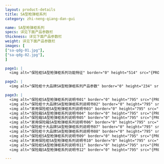 ```yaml
---
layout: product-details
title: SA型枪弹柜系列
category: zhi-neng-qiang-dan-gui

name: SA型枪弹柜系列
specs: 详见下面产品参数栏
thickness: 详见下面产品参数栏
weight: 详见下面产品参数栏
images: [
["sa-qdg-01.jpg"],
["sa-qdg-02.jpg"],
]

page1: |
  <img alt="保险柜SA型枪弹柜系列功能特征" border="0" height="514" src="{PRODUCT_IMAGES}products/sa-qdg-gn.jpg" width="538" />

page2: |
  <img alt="保险柜十大品牌SA型枪弹柜系列产品参数" border="0" height="234" src="{PRODUCT_IMAGES}products/sa-qdg-cpcs.jpg" width="538" />

page3: |
  <img alt="保险柜SA型枪弹柜系列说明书01" border="0" height="795" src="{PRODUCT_IMAGES}products/fg-sm01.jpg" width="538" /><br />
  <img alt="保险柜十大品牌SA型枪弹柜系列说明书02" border="0" height="795" src="{PRODUCT_IMAGES}products/fg-sm02.jpg" width="538" /><br />
  <img alt="家用保险柜SA型枪弹柜系列说明书03" border="0" height="795" src="{PRODUCT_IMAGES}products/fg-sm03.jpg" width="538" /><br />
  <img alt="保险箱SA型枪弹柜系列说明书04" border="0" height="795" src="{PRODUCT_IMAGES}products/fg-sm04.jpg" width="538" /><br />
  <img alt="保险箱SA型枪弹柜系列说明书05" border="0" height="795" src="{PRODUCT_IMAGES}products/fg-sm05.jpg" width="538" /><br />
  <img alt="家用保险箱SA型枪弹柜系列说明书06" border="0" height="795" src="{PRODUCT_IMAGES}products/fg-sm06.jpg" width="538" /><br />
  <img alt="保险柜十大品牌SA型枪弹柜系列说明书07" border="0" height="795" src="{PRODUCT_IMAGES}products/fg-sm07.jpg" width="538" /><br />
  <img alt="保险柜十大品牌SA型枪弹柜系列说明书08" border="0" height="795" src="{PRODUCT_IMAGES}products/fg-sm08.jpg" width="538" /><br />
  <img alt="保险柜SA型枪弹柜系列说明书09" border="0" height="795" src="{PRODUCT_IMAGES}products/fg-sm09.jpg" width="538" /><br />
  <img alt="家用保险柜SA型枪弹柜系列说明书10" border="0" height="795" src="{PRODUCT_IMAGES}products/fg-sm10.jpg" width="538" /><br />
  <img alt="保险柜SA型枪弹柜系列说明书11" border="0" height="795" src="{PRODUCT_IMAGES}products/fg-sm11.jpg" width="538" /><br />
  <img alt="保险箱SA型枪弹柜系列说明书12" border="0" height="795" src="{PRODUCT_IMAGES}products/fg-sm12.jpg" width="538" />

---
```

